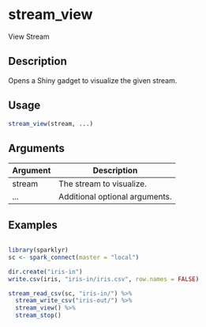 # stream_view


View Stream




## Description

Opens a Shiny gadget to visualize the given stream.





## Usage
```r
stream_view(stream, ...)
```




## Arguments


Argument      |Description
------------- |----------------
stream | The stream to visualize.
... | Additional optional arguments.






## Examples

```r

library(sparklyr)
sc <- spark_connect(master = "local")

dir.create("iris-in")
write.csv(iris, "iris-in/iris.csv", row.names = FALSE)

stream_read_csv(sc, "iris-in/") %>%
  stream_write_csv("iris-out/") %>%
  stream_view() %>%
  stream_stop()

```




